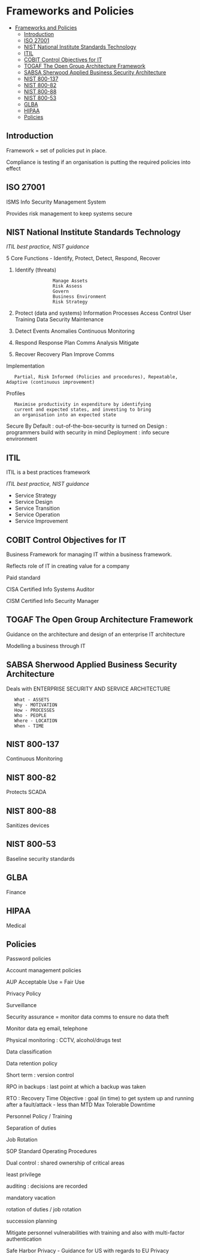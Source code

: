 # Frameworks and Policies 

- [Frameworks and Policies](#frameworks-and-policies)
  - [Introduction](#introduction)
  - [ISO 27001](#iso-27001)
  - [NIST National Institute Standards Technology](#nist-national-institute-standards-technology)
  - [ITIL](#itil)
  - [COBIT Control Objectives for IT](#cobit-control-objectives-for-it)
  - [TOGAF The Open Group Architecture Framework](#togaf-the-open-group-architecture-framework)
  - [SABSA Sherwood Applied Business Security Architecture](#sabsa-sherwood-applied-business-security-architecture)
  - [NIST 800-137](#nist-800-137)
  - [NIST 800-82](#nist-800-82)
  - [NIST 800-88](#nist-800-88)
  - [NIST 800-53](#nist-800-53)
  - [GLBA](#glba)
  - [HIPAA](#hipaa)
  - [Policies](#policies)

## Introduction

Framework = set of policies put in place.

Compliance is testing if an organisation is putting the required policies into effect






## ISO 27001

ISMS Info Security Management System

Provides risk management to keep systems secure





## NIST National Institute Standards Technology

*ITIL best practice, NIST guidance*

5 Core Functions - Identify, Protect, Detect, Respond, Recover

1. Identify (threats)

                     Manage Assets
                     Risk Assess
                     Govern
                     Business Environment
                     Risk Strategy
                     
2. Protect (data and systems)
                     Information Processes
                     Access Control
                     User Training 
                     Data Security
                     Maintenance

3. Detect
                     Events
                     Anomalies
                     Continuous Monitoring

4. Respond
                     Response Plan
                     Comms
                     Analysis
                     Mitigate
5. Recover
                            Recovery Plan
                            Improve
                            Comms

Implementation

       Partial, Risk Informed (Policies and procedures), Repeatable, Adaptive (continuous improvement)
       
Profiles

       Maximise productivity in expenditure by identifying 
       current and expected states, and investing to bring
       an organisation into an expected state

Secure By Default : out-of-the-box-security is turned on
                                          Design : programmers build with security in mind
                                          Deployment : info secure environment


## ITIL 

ITIL is a best practices framework

*ITIL best practice, NIST guidance*

- Service Strategy
- Service Design
- Service Transition
- Service Operation
- Service Improvement



## COBIT Control Objectives for IT

Business Framework for managing IT within a business framework.

Reflects role of IT in creating value for a company

Paid standard

CISA Certified Info Systems Auditor

CISM Certified Info Security Manager
       





## TOGAF The Open Group Architecture Framework

Guidance on the architecture and design of an enterprise IT architecture

Modelling a business through IT


## SABSA Sherwood Applied Business Security Architecture

Deals with ENTERPRISE SECURITY AND SERVICE ARCHITECTURE

       What - ASSETS
       Why - MOTIVATION
       How - PROCESSES
       Who - PEOPLE
       Where - LOCATION
       When - TIME

## NIST 800-137 

Continuous Monitoring

## NIST 800-82

Protects SCADA

## NIST 800-88

Sanitizes devices

## NIST 800-53

Baseline security standards

## GLBA

Finance

## HIPAA

Medical

## Policies

Password policies

Account management policies

AUP Acceptable Use = Fair Use

Privacy Policy

Surveillance

Security assurance = monitor data comms to ensure no data theft

Monitor data eg email, telephone

Physical monitoring : CCTV, alcohol/drugs test

Data classification

Data retention policy

Short term : version control

RPO in backups : last point at which a backup was taken

RTO : Recovery Time Objective : goal (in time) to get system up and running after a fault/attack - less than MTD Max Tolerable Downtime

Personnel Policy / Training

Separation of duties

Job Rotation

SOP Standard Operating Procedures

Dual control : shared ownership of critical areas

least privilege

auditing : decisions are recorded

mandatory vacation

rotation of duties / job rotation

succession planning

Mitigate personnel vulnerabilities with training and also with multi-factor authentication

Safe Harbor Privacy - Guidance for US with regards to EU Privacy